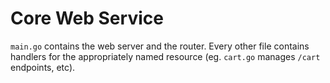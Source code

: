 # Core Web Service

`main.go` contains the web server and the router. Every other file contains handlers for the appropriately named resource (eg. `cart.go` manages `/cart` endpoints, etc).
